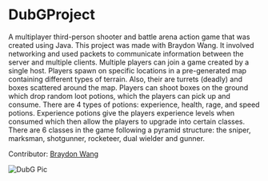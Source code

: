 # DubGProject
A multiplayer third-person shooter and battle arena action game that was created using Java. This project was made with Braydon Wang. It involved networking and used packets to communicate information between the server and multiple clients. Multiple players can join a game created by a single host. Players spawn on specific locations in a pre-generated map containing different types of terrain. Also, their are turrets (deadly) and boxes scattered around the map. Players can shoot boxes on the ground which drop random loot potions, which the players can pick up and consume. There are 4 types of potions: experience, health, rage, and speed potions. Experience potions give the players experience levels when consumed which then allow the players to upgrade into certain classes. There are 6 classes in the game following a pyramid structure: the sniper, marksman, shotgunner, rocketeer, dual wielder and gunner.

Contributor:
[Braydon Wang](https://github.com/braydonwang)

![DubG Pic](https://dylanwang0.github.io/DubGPic.png)


